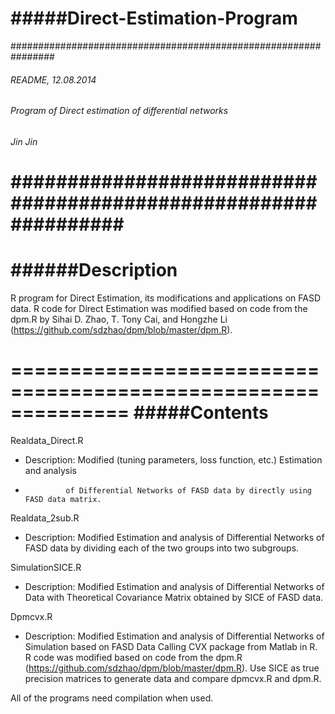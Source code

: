 #####Direct-Estimation-Program
=========================
################################################################
###### README, 12.08.2014
###### Program of Direct estimation of differential networks
###### Jin Jin
################################################################
==============================================================
######Description
==============================================================
R program for Direct Estimation, its modifications and applications on FASD data. 
R code for Direct Estimation was modified based on code from the dpm.R by 
Sihai D. Zhao, T. Tony Cai, and Hongzhe Li (https://github.com/sdzhao/dpm/blob/master/dpm.R).
  
==============================================================
#####Contents
==============================================================
Realdata_Direct.R
- Description: Modified (tuning parameters, loss function, etc.) Estimation and analysis 
-              of Differential Networks of FASD data by directly using FASD data matrix.

Realdata_2sub.R
- Description: Modified Estimation and analysis of Differential Networks of FASD data 
             by dividing each of the two groups into two subgroups.

SimulationSICE.R
- Description: Modified Estimation and analysis of Differential Networks of Data with 
             Theoretical Covariance Matrix obtained by SICE of FASD data.

Dpmcvx.R
- Description: Modified Estimation and analysis of Differential Networks of Simulation 
             based on FASD Data Calling CVX package from Matlab in R. R code was modified 
             based on code from the dpm.R (https://github.com/sdzhao/dpm/blob/master/dpm.R).
             Use SICE as true precision matrices to generate data and compare dpmcvx.R
             and dpm.R.


All of the programs need compilation when used.
